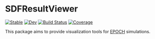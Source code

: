 # SDFResultViewer

[![Stable](https://img.shields.io/badge/docs-stable-blue.svg)](https://SebastianM-C.github.io/SDFResultViewer.jl/stable)
[![Dev](https://img.shields.io/badge/docs-dev-blue.svg)](https://SebastianM-C.github.io/SDFResultViewer.jl/dev)
[![Build Status](https://github.com/SebastianM-C/SDFResultViewer.jl/workflows/CI/badge.svg)](https://github.com/SebastianM-C/SDFResultViewer.jl/actions)
[![Coverage](https://codecov.io/gh/SebastianM-C/SDFResultViewer.jl/branch/master/graph/badge.svg)](https://codecov.io/gh/SebastianM-C/SDFResultViewer.jl)

This package aims to provide visualization tools for [EPOCH](https://cfsa-pmw.warwick.ac.uk/mediawiki/index.php/EPOCH:FAQ) simulations.
